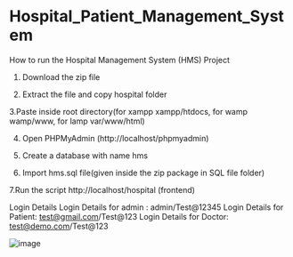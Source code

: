 # Hospital_Patient_Management_System

How to run the Hospital Management System (HMS) Project
1. Download the  zip file

2. Extract the file and copy hospital folder

3.Paste inside root directory(for xampp xampp/htdocs, for wamp wamp/www, for lamp var/www/html)

4. Open PHPMyAdmin (http://localhost/phpmyadmin)

5. Create a database with name hms

6. Import hms.sql file(given inside the zip package in SQL file folder)

7.Run the script http://localhost/hospital (frontend)

Login Details
Login Details for admin : admin/Test@12345
Login Details for Patient: test@gmail.com/Test@123
Login Details for Doctor: test@demo.com/Test@123

![image](https://user-images.githubusercontent.com/49412069/148217771-e2129915-9a19-40dd-aca4-e431a29b9cc4.png)
